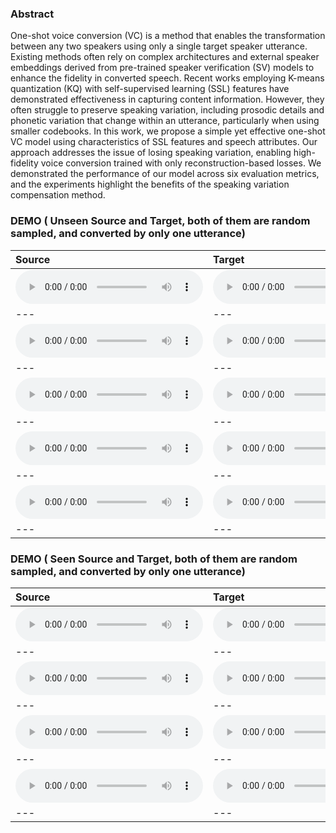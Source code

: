 ### Abstract
One-shot voice conversion (VC) is a method that enables the transformation between any two speakers using only a single target speaker utterance. Existing methods often rely on complex architectures and external speaker embeddings derived from pre-trained speaker verification (SV) models to enhance the fidelity in converted speech. Recent works employing K-means quantization (KQ) with self-supervised learning (SSL) features have demonstrated effectiveness in capturing content information. However, they often struggle to preserve speaking variation, including prosodic details and phonetic variation that change within an utterance, particularly when using smaller codebooks. In this work, we propose a simple yet effective one-shot VC model using characteristics of SSL features and speech attributes. Our approach addresses the issue of losing speaking variation, enabling high-fidelity voice conversion trained with only reconstruction-based losses. We demonstrated the performance of our model across six evaluation metrics, and the experiments highlight the benefits of the speaking variation compensation method.
### DEMO ( Unseen Source and Target, both of them are random sampled, and converted by only one utterance)

| **Source** | **Target** | **Ours Converted** | **Chou** | **AutoVC** |
| :--- | :--- | :--- | :--- | :--- |
| <audio src="all/all/unseen/p330_p347_3/source.wav" controls preload></audio> | <audio src="all/all/unseen/p330_p347_3/target.wav" controls preload></audio> | <audio src="all/all/unseen/p330_p347_3/conversion.wav" controls preload></audio> |<audio src="all/all/unseen/p330_p347_3/adain/converted.wav" controls preload></audio> |<audio src="all/all/unseen/p330_p347_3/autovc/source.wav" controls preload></audio> |
| --- | --- | --- | --- | --- |
| <audio src="all/all/unseen/p347_p330_2/source.wav" controls preload></audio> | <audio src="all/all/unseen/p347_p330_2/target.wav" controls preload></audio> | <audio src="all/all/unseen/p347_p330_2/conversion.wav" controls preload></audio> |<audio src="all/all/unseen/p347_p330_2/adain/converted.wav" controls preload></audio> |<audio src="all/all/unseen/p347_p330_2/autovc/source.wav" controls preload></audio> |
| --- | --- | --- | --- | --- |
| <audio src="all/all/unseen/p330_p347_1/source.wav" controls preload></audio> | <audio src="all/all/unseen/p330_p347_1/target.wav" controls preload></audio> | <audio src="all/all/unseen/p330_p347_1/conversion.wav" controls preload></audio> |<audio src="all/all/unseen/p330_p347_1/adain/converted.wav" controls preload></audio> |<audio src="all/all/unseen/p330_p347_1/autovc/source.wav" controls preload></audio> |
| --- | --- | --- | --- | --- |
| <audio src="all/all/unseen/p330_p361_1/source.wav" controls preload></audio> | <audio src="all/all/unseen/p330_p361_1/target.wav" controls preload></audio> | <audio src="all/all/unseen/p330_p361_1/conversion.wav" controls preload></audio> |<audio src="all/all/unseen/p330_p361_1/adain/converted.wav" controls preload></audio> |<audio src="all/all/unseen/p330_p361_1/autovc/source.wav" controls preload></audio> |
| --- | --- | --- | --- | --- |
| <audio src="all/all/unseen/p347_p330_3/source.wav" controls preload></audio> | <audio src="all/all/unseen/p347_p330_3/target.wav" controls preload></audio> | <audio src="all/all/unseen/p347_p330_3/conversion.wav" controls preload></audio> |<audio src="all/all/unseen/p347_p330_3/adain/converted.wav" controls preload></audio> |<audio src="all/all/unseen/p347_p330_3/autovc/source.wav" controls preload></audio> |
| --- | --- | --- | --- | --- |


### DEMO ( Seen Source and Target, both of them are random sampled, and converted by only one utterance)

| **Source** | **Target** | **Ours Converted** | **Chou** | **AutoVC** |
| :--- | :--- | :--- | :--- | :--- |
| <audio src="all/all/seen/p280_p306_0/source.wav" controls preload></audio> | <audio src="all/all/seen/p280_p306_0/target.wav" controls preload></audio> | <audio src="all/all/seen/p280_p306_0/conversion.wav" controls preload></audio> |<audio src="all/all/seen/p280_p306_0/adain/converted.wav" controls preload></audio> |<audio src="all/all/seen/p280_p306_0/autovc/source.wav" controls preload></audio> |
| --- | --- | --- | --- | --- |
| <audio src="all/all/seen/p317_p318_0/source.wav" controls preload></audio> | <audio src="all/all/seen/p317_p318_0/target.wav" controls preload></audio> | <audio src="all/all/seen/p317_p318_0/conversion.wav" controls preload></audio> |<audio src="all/all/seen/p317_p318_0/adain/converted.wav" controls preload></audio> |<audio src="all/all/seen/p317_p318_0/autovc/source.wav" controls preload></audio> |
| --- | --- | --- | --- | --- |
| <audio src="all/all/seen/p276_p243_0/source.wav" controls preload></audio> | <audio src="all/all/seen/p276_p243_0/target.wav" controls preload></audio> | <audio src="all/all/seen/p276_p243_0/conversion.wav" controls preload></audio> |<audio src="all/all/seen/p276_p243_0/adain/converted.wav" controls preload></audio> |<audio src="all/all/seen/p276_p243_0/autovc/source.wav" controls preload></audio> |
| --- | --- | --- | --- | --- |
| <audio src="all/all/seen/p275_p263_0/source.wav" controls preload></audio> | <audio src="all/all/seen/p275_p263_0/target.wav" controls preload></audio> | <audio src="all/all/seen/p275_p263_0/conversion.wav" controls preload></audio> |<audio src="all/all/seen/p275_p263_0/adain/converted.wav" controls preload></audio> |<audio src="all/all/seen/p275_p263_0/autovc/source.wav" controls preload></audio> |
| --- | --- | --- | --- | --- |
